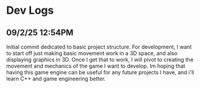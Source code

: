 # Dev Logs

## 09/2/25 12:54PM
Initial commit dedicated to basic project structure. For development, I want to start off just making basic movement work in a 3D space, and also displaying graphics in 3D. Once I get that to work, I will pivot to creating the movement and mechanics of the game I want to develop. Im hoping that having this game engine can be useful for any future projects I have, and i'll learn C++ and game engineering better.